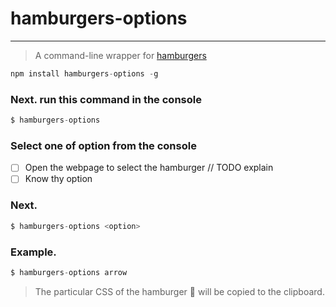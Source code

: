 # hamburgers-options
---

> A command-line wrapper for [hamburgers](https://github.com/jonsuh/hamburgers)



```js
npm install hamburgers-options -g
```

### Next. run this command in the console
```js
$ hamburgers-options
```

### Select one of option from the console
- [ ] Open the webpage to select the hamburger // TODO explain
- [ ] Know thy option

### Next.

```js
$ hamburgers-options <option>
```
### Example.

```js
$ hamburgers-options arrow
```

> The particular CSS of the hamburger 🍔 will be copied to the clipboard.
